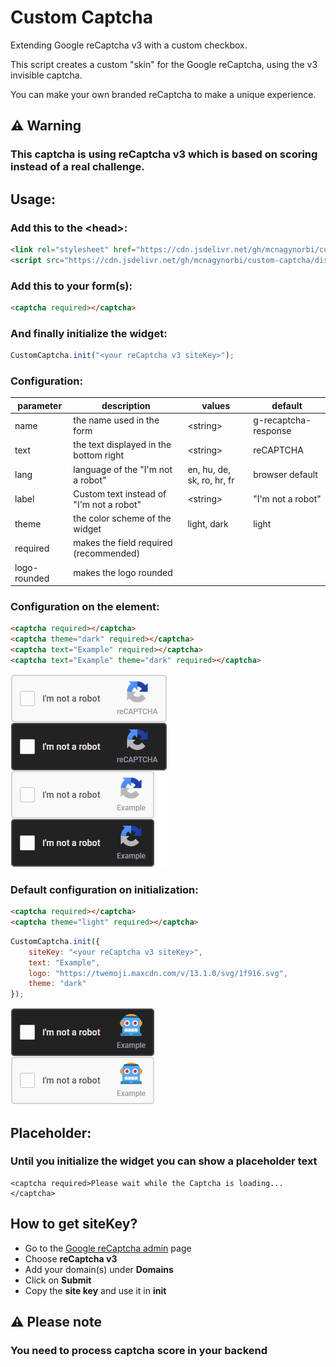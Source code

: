 # Custom Captcha
Extending Google reCaptcha v3 with a custom checkbox.

This script creates a custom "skin" for the Google reCaptcha, using the v3 invisible captcha.

You can make your own branded reCaptcha to make a unique experience.
## **⚠️ Warning**
### This captcha is using reCaptcha v3 which is based on scoring instead of a real challenge.
## Usage:
### Add this to the \<head>:
```html
<link rel="stylesheet" href="https://cdn.jsdelivr.net/gh/mcnagynorbi/custom-captcha/dist/custom_captcha.min.css"></link>
<script src="https://cdn.jsdelivr.net/gh/mcnagynorbi/custom-captcha/dist/custom_captcha.min.js"></script>
```
### Add this to your form(s):
```html
<captcha required></captcha>
```
### And finally initialize the widget:
```js
CustomCaptcha.init("<your reCaptcha v3 siteKey>");
```
### Configuration:
| parameter    |              description                 |   values                   |       default        |
|--------------|------------------------------------------|----------------------------|----------------------|
| name         | the name used in the form                | \<string>                  | g-recaptcha-response |
| text         | the text displayed in the bottom right   | \<string>                  | reCAPTCHA            |
| lang         | language of the "I'm not a robot"        | en, hu, de, sk, ro, hr, fr | browser default      |
| label        | Custom text instead of "I'm not a robot" | \<string>                  | "I'm not a robot"    |
| theme        | the color scheme of the widget           | light, dark | light        |
| required     | makes the field required (recommended)   |                            |                      |
| logo-rounded | makes the logo rounded                   |                            |                      |
### Configuration on the element:
```html
<captcha required></captcha>
<captcha theme="dark" required></captcha>
<captcha text="Example" required></captcha>
<captcha text="Example" theme="dark" required></captcha>
```
![](/assets/config_example_inline.png)
### Default configuration on initialization:
```html
<captcha required></captcha>
<captcha theme="light" required></captcha>
```
```js
CustomCaptcha.init({
    siteKey: "<your reCaptcha v3 siteKey>",
    text: "Example",
    logo: "https://twemoji.maxcdn.com/v/13.1.0/svg/1f916.svg",
    theme: "dark"
});
```
![](/assets/config_example_global.png)
## Placeholder:
### Until you initialize the widget you can show a placeholder text
```htmml
<captcha required>Please wait while the Captcha is loading...</captcha>
```

## How to get siteKey?

- Go to the [Google reCaptcha admin](https://www.google.com/recaptcha/admin/create) page
- Choose **reCaptcha v3**
- Add your domain(s) under **Domains**
- Click on **Submit**
- Copy the **site key** and use it in **init**

## **⚠️ Please note**
### You need to process captcha score in your backend
